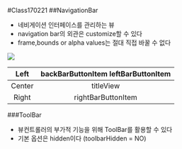 #Class170221
##NavigationBar

* 네비게이션 인터페이스를 관리하는 뷰
* navigation bar의 외관은 customize할 수 있다
* frame,bounds or alpha values는 절대 직접 바꿀 수 없다

![](https://docs-assets.developer.apple.com/published/dde7452123/536711f8-0b4b-4ecd-a086-3b8c6feb1a6c.png)

|  Left  | backBarButtonItem  leftBarButtonItem |
|:------:|:------------------------------------:|
| Center |               titleView              |
|  Right |          rightBarButtonItem          |

###ToolBar

* 뷰컨트롤러의 부가적 기능을 위해 ToolBar를 활용할 수 있다
* 기본 옵션은 hidden이다 (toolbarHidden = NO)

